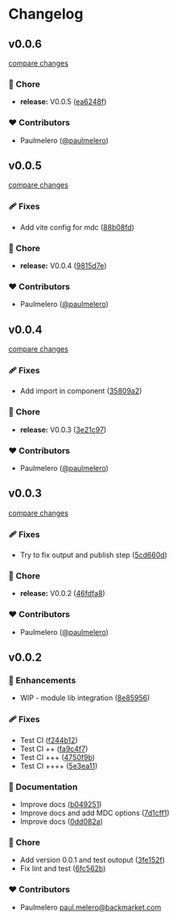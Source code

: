 # Changelog


## v0.0.6

[compare changes](https://github.com/paulmelero/content-island-nuxt-module/compare/v0.0.5...v0.0.6)

### 🏡 Chore

- **release:** V0.0.5 ([ea6248f](https://github.com/paulmelero/content-island-nuxt-module/commit/ea6248f))

### ❤️ Contributors

- Paulmelero ([@paulmelero](https://github.com/paulmelero))

## v0.0.5

[compare changes](https://github.com/paulmelero/content-island-nuxt-module/compare/v0.0.4...v0.0.5)

### 🩹 Fixes

- Add vite config for mdc ([88b08fd](https://github.com/paulmelero/content-island-nuxt-module/commit/88b08fd))

### 🏡 Chore

- **release:** V0.0.4 ([9815d7e](https://github.com/paulmelero/content-island-nuxt-module/commit/9815d7e))

### ❤️ Contributors

- Paulmelero ([@paulmelero](https://github.com/paulmelero))

## v0.0.4

[compare changes](https://github.com/paulmelero/content-island-nuxt-module/compare/v0.0.3...v0.0.4)

### 🩹 Fixes

- Add import in component ([35809a2](https://github.com/paulmelero/content-island-nuxt-module/commit/35809a2))

### 🏡 Chore

- **release:** V0.0.3 ([3e21c97](https://github.com/paulmelero/content-island-nuxt-module/commit/3e21c97))

### ❤️ Contributors

- Paulmelero ([@paulmelero](https://github.com/paulmelero))

## v0.0.3

[compare changes](https://github.com/paulmelero/content-island-nuxt-module/compare/v0.0.2...v0.0.3)

### 🩹 Fixes

- Try to fix output and publish step ([5cd660d](https://github.com/paulmelero/content-island-nuxt-module/commit/5cd660d))

### 🏡 Chore

- **release:** V0.0.2 ([46fdfa8](https://github.com/paulmelero/content-island-nuxt-module/commit/46fdfa8))

### ❤️ Contributors

- Paulmelero ([@paulmelero](https://github.com/paulmelero))

## v0.0.2


### 🚀 Enhancements

- WIP - module lib integration ([8e85956](https://github.com/paulmelero/content-island-nuxt-module/commit/8e85956))

### 🩹 Fixes

- Test CI ([f244b12](https://github.com/paulmelero/content-island-nuxt-module/commit/f244b12))
- Test CI ++ ([fa9c4f7](https://github.com/paulmelero/content-island-nuxt-module/commit/fa9c4f7))
- Test CI +++ ([4750f9b](https://github.com/paulmelero/content-island-nuxt-module/commit/4750f9b))
- Test CI ++++ ([5e3ea11](https://github.com/paulmelero/content-island-nuxt-module/commit/5e3ea11))

### 📖 Documentation

- Improve docs ([b049251](https://github.com/paulmelero/content-island-nuxt-module/commit/b049251))
- Improve docs and add MDC options ([7d1cff1](https://github.com/paulmelero/content-island-nuxt-module/commit/7d1cff1))
- Improve docs ([0dd082a](https://github.com/paulmelero/content-island-nuxt-module/commit/0dd082a))

### 🏡 Chore

- Add version 0.0.1 and test outoput ([3fe152f](https://github.com/paulmelero/content-island-nuxt-module/commit/3fe152f))
- Fix lint and test ([6fc562b](https://github.com/paulmelero/content-island-nuxt-module/commit/6fc562b))

### ❤️ Contributors

- Paulmelero <paul.melero@backmarket.com>

